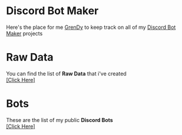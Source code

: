 # Discord Bot Maker
Here's the place for me [GrenDy](https://github.com/Gr3nDy) to keep track on all of my [Discord Bot Maker](https://store.steampowered.com/app/682130/Discord_Bot_Maker/) projects

# Raw Data
You can find the list of <b>Raw Data</b> that i've created <br> 
[[Click Here]]()

# Bots
These are the list of my public <b>Discord Bots</b> <br>
[[Click Here]]()
